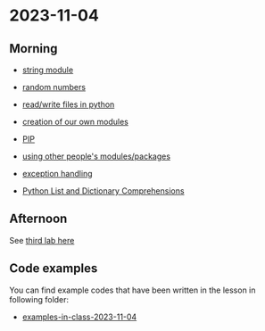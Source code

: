 # 2023-11-04


## Morning

- [string module](https://docs.python.org/3/library/string.html)
- [random numbers](https://docs.python.org/3/library/random.html)
- [read/write files in python](../course-content/file-input-output.md)
- [creation of our own modules](../course-content/modules.md)
- [PIP](../course-content/PIP.md)
- [using other people's modules/packages](../course-content/using-other-modules-packages.md)

- [exception handling](../course-content/exception-handling.md)
- [Python List and Dictionary Comprehensions](../course-content/python-comprehensions.md)


## Afternoon


See [third lab here](Labs/Lab03/Lab03.md)



## Code examples

You can find example codes that have been written in the lesson in following folder:

 - [examples-in-class-2023-11-04](examples-in-class-2023-11-04)



